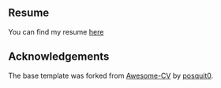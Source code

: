## Resume
You can find my resume [here](https://github.com/fanpu/resume/blob/master/resume.pdf)

## Acknowledgements
The base template was forked from [Awesome-CV](https://github.com/posquit0/Awesome-CV) by [posquit0](https://github.com/posquit0).
